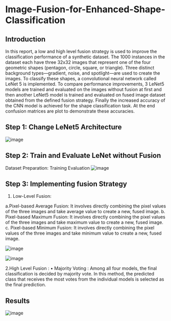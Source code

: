 # Image-Fusion-for-Enhanced-Shape-Classification
 ## Introduction
 In this report, a low and high level fusion strategy is used to improve the classification
 performance of a synthetic dataset. The 1000 instances in the dataset each have three
 32x32 images that represent one of the four geometric shapes (pentagon, circle, square, or
 triangle). Three distinct background types—gradient, noise, and spotlight—are used to
 create the images. To classify these shapes, a convolutional neural network called LeNet
 5 is implemented. To compare performance improvements, 3 LeNet5 models are trained
 and evaluated on the images without fusion at first and then another LeNet5 model is
 trained and evaluated on fused image dataset obtained from the defined fusion strategy.
 Finally the increased accuracy of the CNN model is achieved for the shape classification
 task. At the end confusion matrices are plot to demonstrate these accuracies.


 ##  Step 1: Change LeNet5 Architecture
![image](https://github.com/user-attachments/assets/57dac9e6-c8c1-46bb-8fbb-589060cbbafe)

 
## Step 2: Train and Evaluate LeNet without Fusion 
Dataset Preparation:
Training 
Evaluation 
![image](https://github.com/user-attachments/assets/25c38a63-f9c0-4806-8651-64a6fdd7053e)


## Step 3: Implementing fusion Strategy
1. Low-Level Fusion:

a.Pixel-based Average Fusion: It involves directly combining the pixel values of the three images and take average value to create a new, fused image.
b. Pixel-based Maximum Fusion: It involves directly combining the pixel values of the three images and take maximum value to create a new, fused image.
c. Pixel-based Minimum Fusion: It involves directly combining the pixel values of the three images and take minimum value to create a new, fused image.

![image](https://github.com/user-attachments/assets/cf56c429-1131-41f7-99e7-f5ca35130600)

![image](https://github.com/user-attachments/assets/c77a6c23-3213-4b3c-ba10-bbabe200ef7f)


2.High Level Fusion :
• Majority Voting : Among all four models, the final classification is decided by majority vote. In this method, the predicted class that receives the most votes from the individual models is selected as the final prediction.            


## Results 
![image](https://github.com/user-attachments/assets/3eb2656c-cc2a-4cc7-b1ba-d76375de7468)

 
